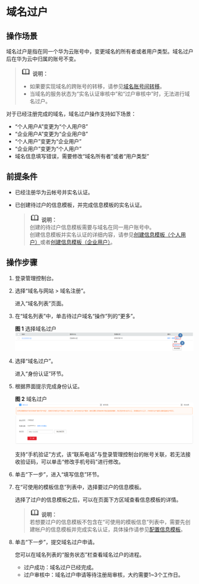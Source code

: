 # 域名过户<a name="domain_ug_350002"></a>

## 操作场景<a name="section132164413515"></a>

域名过户是指在同一个华为云账号中，变更域名的所有者或者用户类型。域名过户后在华为云中归属的账号不变。

>![](public_sys-resources/icon-note.gif) **说明：**   
>-   如果要实现域名的跨账号的转移，请参见[域名账号间转移](域名账号间转移.md)。  
>-   当域名的服务状态为“实名认证审核中”和“过户审核中”时，无法进行域名过户。  

对于已经注册完成的域名，域名过户操作支持如下场景：

-   “个人用户A”变更为“个人用户B”
-   “企业用户A”变更为“企业用户B”
-   “个人用户”变更为“企业用户”
-   “企业用户”变更为“个人用户”
-   域名信息填写错误，需要修改“域名所有者”或者“用户类型”

## 前提条件<a name="section849189121919"></a>

-   已经注册华为云帐号并实名认证。
-   已创建待过户的信息模板，并完成信息模板的实名认证。

    >![](public_sys-resources/icon-note.gif) **说明：**   
    >创建的待过户信息模板需要与域名在同一用户账号中。  
    >创建信息模板并实名认证的详细内容，请参见[创建信息模板（个人用户）](创建信息模板（个人用户）.md)或者[创建信息模板（企业用户）](创建信息模板（企业用户）.md)。  


## 操作步骤<a name="section13249271962"></a>

1.  登录管理控制台。
2.  选择“域名与网站 \> 域名注册”。

    进入“域名列表”页面。


1.  在“域名列表”中，单击待过户域名“操作”列的“更多”。

    **图 1**  选择域名过户<a name="fig1315721716715"></a>  
    ![](figures/选择域名过户.png "选择域名过户")

2.  选择“域名过户”。

    进入“身份认证”环节。

3.  根据界面提示完成身份认证。

    **图 2**  域名过户<a name="fig488581123517"></a>  
    ![](figures/域名过户.png "域名过户")

    支持“手机验证”方式，该“联系电话”与登录管理控制台的帐号关联，若无法接收验证码，可以单击“修改手机号码”进行修改。

4.  单击“下一步”，进入“填写信息”环节。
5.  在“可使用的模板信息”列表中，选择要过户的信息模板。

    选择了过户的信息模板之后，可以在页面下方区域查看信息模板的详情。

    >![](public_sys-resources/icon-note.gif) **说明：**   
    >若想要过户的信息模板不包含在“可使用的模板信息”列表中，需要先创建帐户的信息模板并完成实名认证，具体操作请参见[配置信息模板](https://support.huaweicloud.com/qs-domain/zh-cn_topic_0122928867.html)。  

6.  单击“下一步”，提交域名过户申请。

    您可以在域名列表的“服务状态”栏查看域名过户的进程。

    -   过户成功：域名过户已经完成。
    -   过户审核中：域名过户申请等待注册局审核，大约需要1\~3个工作日。


